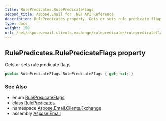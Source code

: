 ```yaml
---
title: RulePredicates.RulePredicateFlags
second_title: Aspose.Email for .NET API Reference
description: RulePredicates property. Gets or sets rule predicate flags
type: docs
weight: 150
url: /net/aspose.email.clients.exchange/rulepredicates/rulepredicateflags/
---
```

## RulePredicates.RulePredicateFlags property

Gets or sets rule predicate flags

```csharp
public RulePredicateFlags RulePredicateFlags { get; set; }
```

### See Also

* enum [RulePredicateFlags](../../rulepredicateflags/)
* class [RulePredicates](../)
* namespace [Aspose.Email.Clients.Exchange](../../rulepredicates/)
* assembly [Aspose.Email](../../../)


